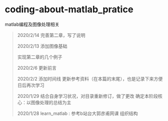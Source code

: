 # coding-about-matlab_pratice
matlab编程及图像处理相关

> 2020/2/14 完善第二章，写了说明
>
> 2020/2/13 添加图像基础 
>
> 实现第二章的几个例子
>
> 2020/2/6 更新前言 
>
> 2020/2/2 添加时间线
> 更新参考资料（在本篇的末尾），也是记录下来方便日后再次学习
>
> 2020/1/29 结合自身学习状况，对目录重新修订，做了更改
> 确定本阶段核心：以图像处理的总结为主
>
> 2020/1/28 learn_matlab :
> 参考b站台大郭彦甫网课 组织结构